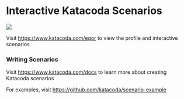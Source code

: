 # Interactive Katacoda Scenarios

[![](http://shields.katacoda.com/katacoda/egor/count.svg)](https://www.katacoda.com/egor "Get your profile on Katacoda.com")

Visit https://www.katacoda.com/egor to view the profile and interactive scenarios

### Writing Scenarios
Visit https://www.katacoda.com/docs to learn more about creating Katacoda scenarios

For examples, visit https://github.com/katacoda/scenario-example
